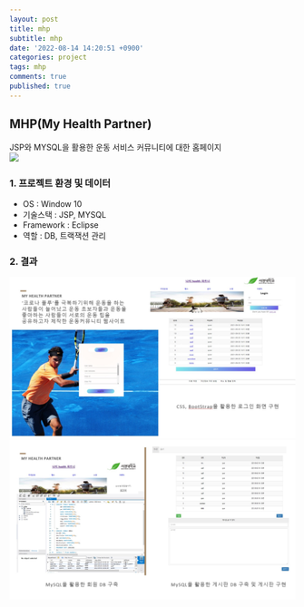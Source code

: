 ```yaml
---
layout: post
title: mhp
subtitle: mhp
date: '2022-08-14 14:20:51 +0900'
categories: project
tags: mhp
comments: true
published: true
---
```

## MHP(My Health Partner)
JSP와 MYSQL을 활용한 운동 서비스 커뮤니티에 대한 홈페이지<br>
<img src="https://user-images.githubusercontent.com/71426985/166109069-05c20014-1330-4502-bcaa-6d900731f28e.png">
<h3>1. 프로젝트 환경 및 데이터</h3>
<ul>
  <li>OS : Window 10</li>
  <li>기술스택 : JSP, MYSQL</li>
  <li>Framework : Eclipse</li>
  <li>역할 : DB, 트랙잭션 관리</li>
</ul>
<h3>2. 결과</h3>
<img src="/assets/img/mhp-1.jpg" title="mhp-1" alt="mhp-1"/><br>
<img src="/assets/img/mhp-2.jpg" title="mhp-2" alt="mhp-2"/><br>


